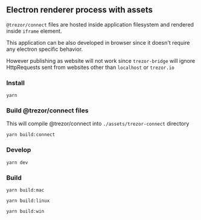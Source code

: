 ## Electron renderer process with assets

`@trezor/connect` files are hosted inside application filesystem and rendered inside `iframe` element.

This application can be also developed in browser since it doesn't require any electron specific behavior.

However publishing as website will not work since `trezor-bridge` will ignore HttpRequests sent from websites other than `localhost` or `trezor.io`

### Install

`yarn`

### Build @trezor/connect files

This will compile @trezor/connect into `./assets/trezor-connect` directory

`yarn build:connect`

### Develop

`yarn dev`

### Build

`yarn build:mac`

`yarn build:linux`

`yarn build:win`
